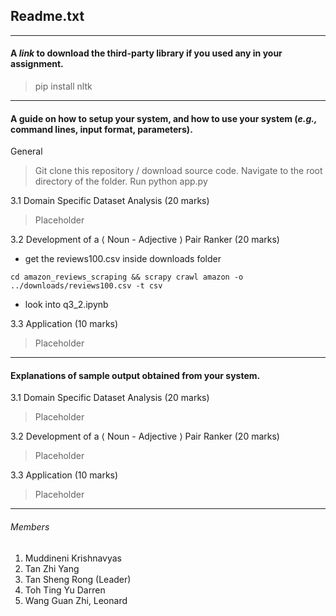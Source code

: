 ## Readme.txt 

____

#### A *link* to download the third-party library if you used any in your assignment.

> pip install nltk

___

#### A guide on how to setup your system, and how to use your system (*e.g.,* command lines, input format, parameters).

General

> Git clone this repository / download source code. Navigate to the root directory of the folder. Run python app.py

3.1 Domain Specific Dataset Analysis (20 marks)

> Placeholder

3.2 Development of a ⟨ Noun - Adjective ⟩ Pair Ranker (20 marks)

- get the reviews100.csv inside downloads folder 

`cd amazon_reviews_scraping && scrapy crawl amazon -o ../downloads/reviews100.csv -t csv` 

- look into q3_2.ipynb

3.3 Application (10 marks)

> Placeholder

___

#### Explanations of sample output obtained from your system.

3.1 Domain Specific Dataset Analysis (20 marks)

> Placeholder

3.2 Development of a ⟨ Noun - Adjective ⟩ Pair Ranker (20 marks)

> Placeholder

3.3 Application (10 marks)

> Placeholder

___

###### Members

1. Muddineni Krishnavyas 
2. Tan Zhi Yang 
3. Tan Sheng Rong (Leader)
4. Toh Ting Yu Darren 
5. Wang Guan Zhi, Leonard